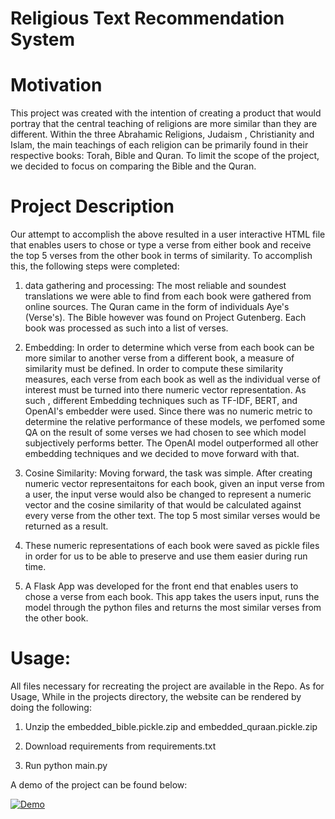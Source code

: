 # Religious Text Recommendation System




# Motivation

This project was created with the intention of creating a product that would portray that the central teaching of religions are more similar than they are different. Within the three Abrahamic Religions, Judaism , Christianity and Islam, the main teachings of each religion can be primarily found in their respective books: Torah, Bible and Quran. To limit the scope of the project, we decided to focus on comparing the Bible and the Quran.



# Project Description

Our attempt to accomplish the above resulted in a user interactive HTML file that enables users to chose or type a verse from either book and receive the top 5 verses from the other book in terms of similarity. To accomplish this, the following steps were completed:
1) data gathering and processing: 
The most reliable and soundest translations we were able to find from each book were gathered from online sources. The Quran came in the form of individuals Aye's (Verse's). The Bible however was found on Project Gutenberg. Each book was processed as such into a list of verses. 

2) Embedding:
In order to determine which verse from each book can be more similar to another verse from a different book, a measure of similarity must be defined. In order to compute these similarity measures, each verse from each book as well as the individual verse of interest must be turned into there numeric vector representation. As such , different Embedding techniques such as TF-IDF, BERT, and OpenAI's embedder were used. Since there was no numeric metric to determine the relative performance of these models, we perfomed some QA on the result of some verses we had chosen to see which model subjectively performs better. The OpenAI model outperformed all other embedding techniques and we decided to move forward with that. 

3) Cosine Similarity:
Moving forward, the task was simple. After creating numeric vector representaitons for each book, given an input verse from a user, the input verse would also be changed to represent a numeric vector and the cosine similarity of that would be calculated against every verse from the other text. The top 5 most similar verses would be returned as a result. 




4) These numeric representations of each book were saved as pickle files in order for us to be able to preserve and use them easier during run time. 



5) A Flask App was developed for the front end that enables users to chose a verse from each book. This app takes the users input, runs the model through the python files and returns the most similar verses from the other book. 


# Usage:

All files necessary for recreating the project are available in the Repo. 
As for Usage, While in the projects directory, the website can be rendered by doing the following:

1) Unzip the embedded_bible.pickle.zip and embedded_quraan.pickle.zip

2) Download requirements from requirements.txt 

3) Run python main.py


A demo of the project can be found below:

[![Demo](Data/demo.png)](https://www.youtube.com/watch?v=dsTI9qa58wY)










